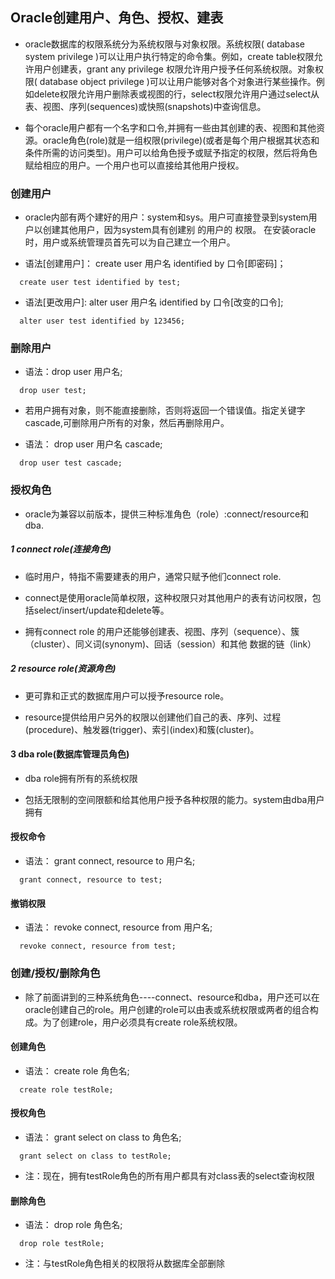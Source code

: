 ## Oracle创建用户、角色、授权、建表
- oracle数据库的权限系统分为系统权限与对象权限。系统权限( database system privilege )可以让用户执行特定的命令集。例如，create table权限允许用户创建表，grant any privilege 权限允许用户授予任何系统权限。对象权限( database object privilege )可以让用户能够对各个对象进行某些操作。例如delete权限允许用户删除表或视图的行，select权限允许用户通过select从表、视图、序列(sequences)或快照(snapshots)中查询信息。
>
- 每个oracle用户都有一个名字和口令,并拥有一些由其创建的表、视图和其他资源。oracle角色(role)就是一组权限(privilege)(或者是每个用户根据其状态和条件所需的访问类型)。用户可以给角色授予或赋予指定的权限，然后将角色赋给相应的用户。一个用户也可以直接给其他用户授权。
>
### 创建用户
- oracle内部有两个建好的用户：system和sys。用户可直接登录到system用户以创建其他用户，因为system具有创建别 的用户的 权限。 在安装oracle时，用户或系统管理员首先可以为自己建立一个用户。
>
- 语法[创建用户]： create user 用户名 identified by 口令[即密码]；
```
  create user test identified by test;
```
>
- 语法[更改用户]: alter user 用户名 identified by 口令[改变的口令];
```
  alter user test identified by 123456;
```
>
### 删除用户
>
- 语法：drop user 用户名;
```
  drop user test;
```
>
- 若用户拥有对象，则不能直接删除，否则将返回一个错误值。指定关键字cascade,可删除用户所有的对象，然后再删除用户。
>
- 语法： drop user 用户名 cascade;
```
  drop user test cascade;
```
>
### 授权角色
- oracle为兼容以前版本，提供三种标准角色（role）:connect/resource和dba.
>
##### 1 connect role(连接角色)
- 临时用户，特指不需要建表的用户，通常只赋予他们connect role. 
>
- connect是使用oracle简单权限，这种权限只对其他用户的表有访问权限，包括select/insert/update和delete等。
>
- 拥有connect role 的用户还能够创建表、视图、序列（sequence）、簇（cluster）、同义词(synonym)、回话（session）和其他  数据的链（link）
>
##### 2 resource role(资源角色)
- 更可靠和正式的数据库用户可以授予resource role。
>
- resource提供给用户另外的权限以创建他们自己的表、序列、过程(procedure)、触发器(trigger)、索引(index)和簇(cluster)。
>
#### 3 dba role(数据库管理员角色)
- dba role拥有所有的系统权限
>
- 包括无限制的空间限额和给其他用户授予各种权限的能力。system由dba用户拥有
>
#### 授权命令
- 语法： grant connect, resource to 用户名;
```
  grant connect, resource to test;
```
>
#### 撤销权限
- 语法： revoke connect, resource from 用户名;
```
  revoke connect, resource from test;
```
>
### 创建/授权/删除角色
- 除了前面讲到的三种系统角色----connect、resource和dba，用户还可以在oracle创建自己的role。用户创建的role可以由表或系统权限或两者的组合构成。为了创建role，用户必须具有create role系统权限。
>
#### 创建角色
>
- 语法： create role 角色名;
```
  create role testRole;
```
>
#### 授权角色
>
- 语法： grant select on class to 角色名;
```
  grant select on class to testRole;
```
>
- 注：现在，拥有testRole角色的所有用户都具有对class表的select查询权限
>
#### 删除角色
>
- 语法： drop role 角色名;
```
  drop role testRole;
```
>
- 注：与testRole角色相关的权限将从数据库全部删除




